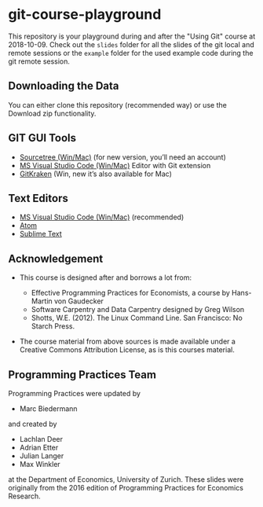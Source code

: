 # git-course-playground

This repository is your playground during and after the "Using Git" course at 2018-10-09.
Check out the `slides` folder for all the slides of the git local
and remote sessions or the `example` folder for the used example
code during the git remote session.

## Downloading the Data

You can either clone this repository (recommended way) or use the Download zip functionality.

## GIT GUI Tools

- [Sourcetree (Win/Mac)](https://www.sourcetreeapp.com/) (for new version, you’ll need an account)
- [MS Visual Studio Code (Win/Mac)](https://code.visualstudio.com/) Editor with Git extension
- [GitKraken](https://www.gitkraken.com/) (Win, new it’s also available for Mac)

## Text Editors

- [MS Visual Studio Code (Win/Mac)](https://code.visualstudio.com/) (recommended)
- [Atom](https://atom.io/)
- [Sublime Text](https://www.sublimetext.com/)

## Acknowledgement

- This course is designed after and borrows a lot from:
  - Effective Programming Practices for Economists, a course by Hans-Martin von Gaudecker
  - Software Carpentry and Data Carpentry designed by Greg Wilson
  - Shotts, W.E. (2012). The Linux Command Line. San Francisco: No Starch Press.

- The course material from above sources is made available under a Creative Commons Attribution License, as is this courses material.

## Programming Practices Team

Programming Practices were updated by

- Marc Biedermann

and created by

- Lachlan Deer
- Adrian Etter
- Julian Langer
- Max Winkler

at the Department of Economics, University of Zurich. These slides were originally from the 2016 edition of Programming Practices for Economics Research.